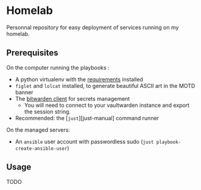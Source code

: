# Homelab

Personnal repository for easy deployment of services running on my homelab.

## Prerequisites

On the computer running the playbooks :
- A python virtualenv with the [requirements](./requirements.txt) installed
- `figlet` and `lolcat` installed, to generate beautiful ASCII art in the MOTD banner
- The [bitwarden client](https://bitwarden.com/help/cli/#download-and-install) for secrets management
    - You will need to connect to your vaultwarden instance and export the session string.
- Recommended: the [`just`][just-manual] command runner

On the managed servers:
- An `ansible` user account with passwordless sudo (`just playbook-create-ansible-user`)

## Usage

TODO